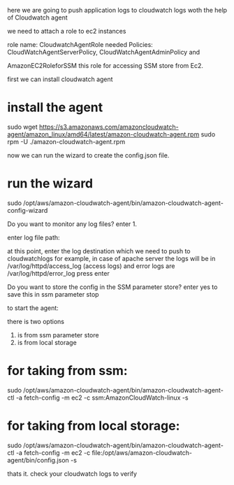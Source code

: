here we are going to push application logs to cloudwatch logs woth the help of Cloudwatch agent



we need to attach a role to ec2 instances

role name: CloudwatchAgentRole
needed Policies: CloudWatchAgentServerPolicy, CloudWatchAgentAdminPolicy and 

AmazonEC2RoleforSSM this role for accessing SSM store from Ec2.

first we can install cloudwatch agent
# install the agent
sudo wget https://s3.amazonaws.com/amazoncloudwatch-agent/amazon_linux/amd64/latest/amazon-cloudwatch-agent.rpm 
sudo rpm -U ./amazon-cloudwatch-agent.rpm

now we can run the wizard to create the config.json file.
# run the wizard
sudo /opt/aws/amazon-cloudwatch-agent/bin/amazon-cloudwatch-agent-config-wizard


Do you want to monitor any log files?
enter 1.

enter log file path:

at this point, enter the log destination which we need to push to cloudwatchlogs 
for example, in case of apache server the logs will be in /var/log/httpd/access_log (access logs) and error logs are /var/log/httpd/error_log
press enter


Do you want to store the config in the SSM parameter store?
enter yes to save this in ssm parameter stop


to start the agent:

there is two options 

1. is from ssm parameter store
2. is from local storage 

# for taking from ssm:
sudo /opt/aws/amazon-cloudwatch-agent/bin/amazon-cloudwatch-agent-ctl -a fetch-config -m ec2 -c ssm:AmazonCloudWatch-linux -s


# for taking from local storage:
sudo /opt/aws/amazon-cloudwatch-agent/bin/amazon-cloudwatch-agent-ctl -a fetch-config -m ec2 -c file:/opt/aws/amazon-cloudwatch-agent/bin/config.json -s



thats it. check your cloudwatch logs to verify
